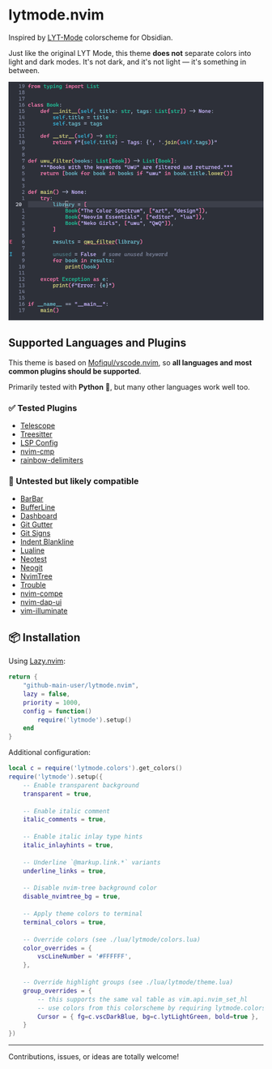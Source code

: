 # lytmode.nvim

Inspired by [LYT-Mode](https://github.com/nickmilo/LYT-Mode) colorscheme for Obsidian.

Just like the original LYT Mode, this theme **does not** separate colors into light and dark modes.
It's not dark, and it's not light — it's something in between.


![Demo Screenshot](./demo.png)

## Supported Languages and Plugins

This theme is based on [Mofiqul/vscode.nvim](https://github.com/Mofiqul/vscode.nvim), so **all languages and most common plugins should be supported**.

Primarily tested with **Python** 🐍, but many other languages work well too.

### ✅ Tested Plugins

- [Telescope](https://github.com/nvim-telescope/telescope.nvim)  
- [Treesitter](https://github.com/nvim-treesitter/nvim-treesitter)  
- [LSP Config](https://github.com/neovim/nvim-lspconfig)  
- [nvim-cmp](https://github.com/hrsh7th/nvim-cmp)  
- [rainbow-delimiters](https://gitlab.com/HiPhish/rainbow-delimiters.nvim)

### 🧪 Untested but likely compatible

- [BarBar](https://github.com/romgrk/barbar.nvim)
- [BufferLine](https://github.com/akinsho/nvim-bufferline.lua)
- [Dashboard](https://github.com/glepnir/dashboard-nvim)
- [Git Gutter](https://github.com/airblade/vim-gitgutter)
- [Git Signs](https://github.com/lewis6991/gitsigns.nvim)
- [Indent Blankline](https://github.com/lukas-reineke/indent-blankline.nvim)
- [Lualine](https://github.com/hoob3rt/lualine.nvim)
- [Neotest](https://github.com/nvim-neotest/neotest)
- [Neogit](https://github.com/NeogitOrg/neogit)
- [NvimTree](https://github.com/kyazdani42/nvim-tree.lua)
- [Trouble](https://github.com/folke/trouble.nvim)
- [nvim-compe](https://github.com/hrsh7th/nvim-compe)
- [nvim-dap-ui](https://github.com/rcarriga/nvim-dap-ui)
- [vim-illuminate](https://github.com/RRethy/vim-illuminate)

## 📦 Installation

Using [Lazy.nvim](https://github.com/folke/lazy.nvim):

```lua
return {
    "github-main-user/lytmode.nvim",
    lazy = false,
    priority = 1000,
    config = function()
        require('lytmode').setup()
    end
}
```

Additional configuration:

```lua
local c = require('lytmode.colors').get_colors()
require('lytmode').setup({
    -- Enable transparent background
    transparent = true,

    -- Enable italic comment
    italic_comments = true,

    -- Enable italic inlay type hints
    italic_inlayhints = true,

    -- Underline `@markup.link.*` variants
    underline_links = true,

    -- Disable nvim-tree background color
    disable_nvimtree_bg = true,

    -- Apply theme colors to terminal
    terminal_colors = true,

    -- Override colors (see ./lua/lytmode/colors.lua)
    color_overrides = {
        vscLineNumber = '#FFFFFF',
    },

    -- Override highlight groups (see ./lua/lytmode/theme.lua)
    group_overrides = {
        -- this supports the same val table as vim.api.nvim_set_hl
        -- use colors from this colorscheme by requiring lytmode.colors!
        Cursor = { fg=c.vscDarkBlue, bg=c.lytLightGreen, bold=true },
    }
})
```

---
Contributions, issues, or ideas are totally welcome!

